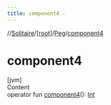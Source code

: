 ```yaml
---
title: component4 -
---
```

//[Solitaire](../../index.md)/[[root]](../index.md)/[Peg](index.md)/[component4](component4.md)



# component4  
[jvm]  
Content  
operator fun [component4](component4.md)(): [Int](https://kotlinlang.org/api/latest/jvm/stdlib/kotlin/-int/index.html)  



